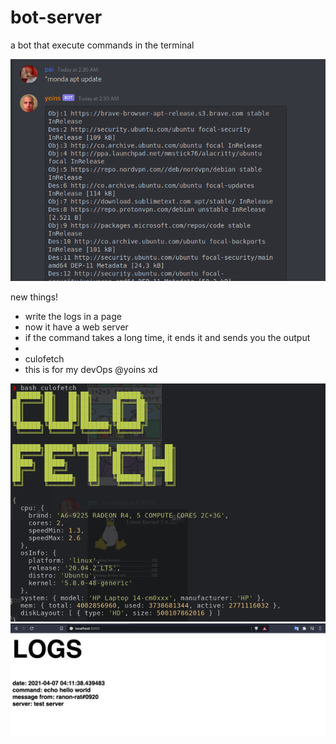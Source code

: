 # bot-server
a bot that execute commands in the terminal

![image](/images/example.png)

new things!

- write the logs in a page
- now  it have a web server
- if the command takes a long time, it ends it and sends you the output
- 
- culofetch
- this is for my devOps @yoins xd

![culo](/images/culo.png)
![ano](/images/logsImage.png)

